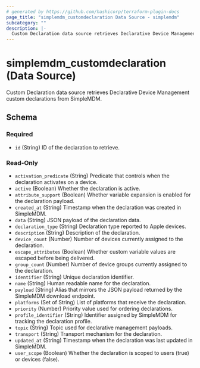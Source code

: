 ```yaml
---
# generated by https://github.com/hashicorp/terraform-plugin-docs
page_title: "simplemdm_customdeclaration Data Source - simplemdm"
subcategory: ""
description: |-
  Custom Declaration data source retrieves Declarative Device Management custom declarations from SimpleMDM.
---
```


# simplemdm_customdeclaration (Data Source)

Custom Declaration data source retrieves Declarative Device Management custom declarations from SimpleMDM.



<!-- schema generated by tfplugindocs -->
## Schema

### Required

- `id` (String) ID of the declaration to retrieve.

### Read-Only

- `activation_predicate` (String) Predicate that controls when the declaration activates on a device.
- `active` (Boolean) Whether the declaration is active.
- `attribute_support` (Boolean) Whether variable expansion is enabled for the declaration payload.
- `created_at` (String) Timestamp when the declaration was created in SimpleMDM.
- `data` (String) JSON payload of the declaration data.
- `declaration_type` (String) Declaration type reported to Apple devices.
- `description` (String) Description of the declaration.
- `device_count` (Number) Number of devices currently assigned to the declaration.
- `escape_attributes` (Boolean) Whether custom variable values are escaped before being delivered.
- `group_count` (Number) Number of device groups currently assigned to the declaration.
- `identifier` (String) Unique declaration identifier.
- `name` (String) Human readable name for the declaration.
- `payload` (String) Alias that mirrors the JSON payload returned by the SimpleMDM download endpoint.
- `platforms` (Set of String) List of platforms that receive the declaration.
- `priority` (Number) Priority value used for ordering declarations.
- `profile_identifier` (String) Identifier assigned by SimpleMDM for tracking the declaration profile.
- `topic` (String) Topic used for declarative management payloads.
- `transport` (String) Transport mechanism for the declaration.
- `updated_at` (String) Timestamp when the declaration was last updated in SimpleMDM.
- `user_scope` (Boolean) Whether the declaration is scoped to users (true) or devices (false).
